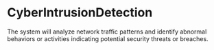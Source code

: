# CyberIntrusionDetection
The system will analyze network traffic patterns and identify abnormal behaviors or activities indicating potential security threats or breaches.
